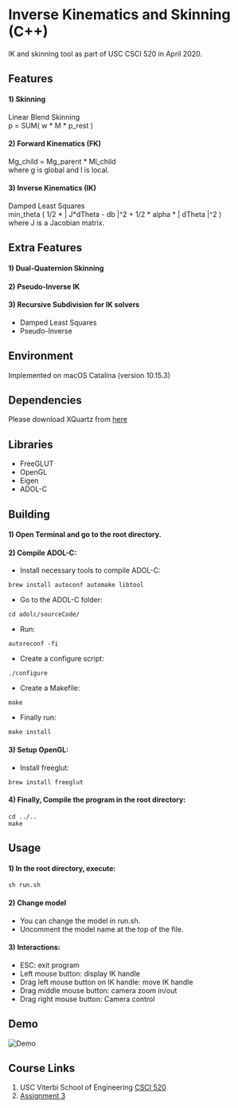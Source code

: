 # Inverse Kinematics and Skinning (C++)
IK and skinning tool as part of USC CSCI 520 in April 2020.


## Features
#### 1) Skinning
Linear Blend Skinning  
p = SUM( w * M * p_rest )

#### 2) Forward Kinematics (FK)
Mg_child = Mg_parent * Ml_child  
where g is global and l is local.

#### 3) Inverse Kinematics (IK)
Damped Least Squares  
min_theta ( 1/2 * | J*dTheta - db |^2 + 1/2 * alpha * | dTheta |^2 )  
where J is a Jacobian matrix.


## Extra Features
#### 1) Dual-Quaternion Skinning
#### 2) Pseudo-Inverse IK
#### 3) Recursive Subdivision for IK solvers
- Damped Least Squares
- Pseudo-Inverse


## Environment
Implemented on macOS Catalina (version 10.15.3)


## Dependencies
Please download XQuartz from [here](https://www.xquartz.org/)


## Libraries
- FreeGLUT
- OpenGL
- Eigen
- ADOL-C

## Building
#### 1) Open Terminal and go to the root directory.

#### 2) Compile ADOL-C:
- Install necessary tools to compile ADOL-C:
```
brew install autoconf automake libtool
```
- Go to the ADOL-C folder:
```
cd adolc/sourceCode/
```
- Run:
```
autoreconf -fi
```
- Create a configure script:
```
./configure
```
- Create a Makefile:
```
make
```
- Finally run:
```
make install
```

#### 3) Setup OpenGL:
- Install freeglut:
```
brew install freeglut
```

#### 4) Finally, Compile the program in the root directory:
```
cd ../..
make
```


## Usage
#### 1) In the root directory, execute:
```
sh run.sh
```
#### 2) Change model
- You can change the model in run.sh.
- Uncomment the model name at the top of the file.

#### 3) Interactions:
- ESC: exit program
- Left mouse button: display IK handle
- Drag left mouse button on IK handle: move IK handle
- Drag middle mouse button: camera zoom in/out
- Drag right mouse button: Camera control


## Demo
![Demo](readme_content/demo.gif)


## Course Links
1) USC Viterbi School of Engineering [CSCI 520](http://barbic.usc.edu/cs520-s20/)
2) [Assignment 3](http://barbic.usc.edu/cs520-s20/assign3/)

